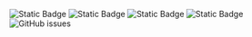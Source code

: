 ![Static Badge](https://img.shields.io/badge/blacklists-60-000000) ![Static Badge](https://img.shields.io/badge/blacklisted-3154021-cc0000) ![Static Badge](https://img.shields.io/badge/whitelisted-2243-00CC00) ![Static Badge](https://img.shields.io/badge/streaming_blacklist-28107-000000) ![GitHub issues](https://img.shields.io/github/issues/fabriziosalmi/blacklists)
